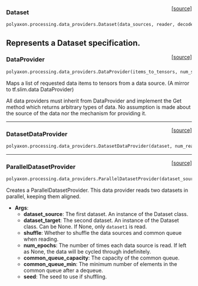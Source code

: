 <span style="float:right;">[[source]](https://github.com/polyaxon/polyaxon/blob/master/polyaxon/processing/data_providers.py#L15)</span>
### Dataset

```python
polyaxon.processing.data_providers.Dataset(data_sources, reader, decoder, num_samples=None, items_to_descriptions=None, meta_data=None)
```

Represents a Dataset specification.
----

<span style="float:right;">[[source]](https://github.com/polyaxon/polyaxon/blob/master/polyaxon/processing/data_providers.py#L43)</span>
### DataProvider

```python
polyaxon.processing.data_providers.DataProvider(items_to_tensors, num_samples)
```

Maps a list of requested data items to tensors from a data source.
(A mirror to tf.slim.data DataProvider)

All data providers must inherit from DataProvider and implement the Get
method which returns arbitrary types of data. No assumption is made about the
source of the data nor the mechanism for providing it.

----

<span style="float:right;">[[source]](https://github.com/polyaxon/polyaxon/blob/master/polyaxon/processing/data_providers.py#L118)</span>
### DatasetDataProvider

```python
polyaxon.processing.data_providers.DatasetDataProvider(dataset, num_readers=1, reader_kwargs=None, shuffle=True, num_epochs=None, common_queue_capacity=256, common_queue_min=128, record_key='__record_key__', seed=None, scope=None)
```

----

<span style="float:right;">[[source]](https://github.com/polyaxon/polyaxon/blob/master/polyaxon/processing/data_providers.py#L164)</span>
### ParallelDatasetProvider

```python
polyaxon.processing.data_providers.ParallelDatasetProvider(dataset_source, dataset_target, shuffle=True, num_epochs=None, common_queue_capacity=4096, common_queue_min=1024, seed=None)
```

Creates a ParallelDatasetProvider. This data provider reads two datasets
in parallel, keeping them aligned.

- __Args__:
	- __dataset_source__: The first dataset. An instance of the Dataset class.
	- __dataset_target__: The second dataset. An instance of the Dataset class.
	Can be None. If None, only `dataset1` is read.
	- __shuffle__: Whether to shuffle the data sources and common queue when
	  reading.
	- __num_epochs__: The number of times each data source is read. If left as None,
	  the data will be cycled through indefinitely.
	- __common_queue_capacity__: The capacity of the common queue.
	- __common_queue_min__: The minimum number of elements in the common queue after a dequeue.
	- __seed__: The seed to use if shuffling.
  